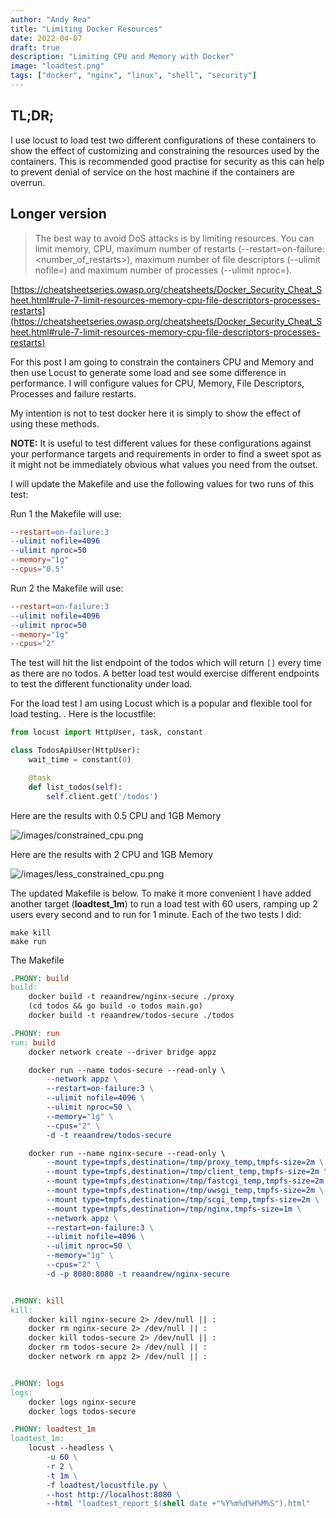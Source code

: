 ```yaml
---
author: "Andy Rea"
title: "Limiting Docker Resources"
date: 2022-04-07
draft: true
description: "Limiting CPU and Memory with Docker"
image: "loadtest.png"
tags: ["docker", "nginx", "linux", "shell", "security"]
---
```


## TL;DR;

I use locust to load test two different configurations of these containers to show the effect of customizing and constraining the resources used by the containers.  This is recommended good practise for security as this can help to prevent denial of service on the host machine if the containers are overrun.

## Longer version

> The best way to avoid DoS attacks is by limiting resources. You can limit memory, CPU, maximum number of restarts (--restart=on-failure:<number_of_restarts>), maximum number of file descriptors (--ulimit nofile=<number>) and maximum number of processes (--ulimit nproc=<number>).

[https://cheatsheetseries.owasp.org/cheatsheets/Docker_Security_Cheat_Sheet.html#rule-7-limit-resources-memory-cpu-file-descriptors-processes-restarts](https://cheatsheetseries.owasp.org/cheatsheets/Docker_Security_Cheat_Sheet.html#rule-7-limit-resources-memory-cpu-file-descriptors-processes-restarts)

For this post I am going to constrain the containers CPU and Memory and then use Locust to generate some load and see some difference in performance.  I will configure values for CPU, Memory, File Descriptors, Processes and failure restarts.  

My intention is not to test docker here it is simply to show the effect of using these methods.

**NOTE:**  It is useful to test different values for these configurations against your performance targets and requirements in order to find a sweet spot as it might not be immediately obvious what values you need from the outset.

I will update the Makefile and use the following values for two runs of this test:

Run 1 the Makefile will use:

```Makefile
--restart=on-failure:3
--ulimit nofile=4096
--ulimit nproc=50
--memory="1g" 
--cpus="0.5" 
```

Run 2 the Makefile will use:

```Makefile
--restart=on-failure:3 
--ulimit nofile=4096 
--ulimit nproc=50 
--memory="1g" 
--cpus="2" 
```

The test will hit the list endpoint of the todos which will return `[]` every time as there are no todos.  A better load test would exercise different endpoints to test the different functionality under load.

For the load test I am using Locust which is a popular and flexible tool for load testing. [](https://locust.io/).  Here is the locustfile:

```python
from locust import HttpUser, task, constant

class TodosApiUser(HttpUser):
    wait_time = constant(0)

    @task
    def list_todos(self):
        self.client.get('/todos')
```

Here are the results with 0.5 CPU and 1GB Memory

![/images/constrained_cpu.png](/images/constrained_cpu.png)

Here are the results with 2 CPU and 1GB Memory

![/images/less_constrained_cpu.png](/images/less_constrained_cpu.png)

The updated Makefile is below.  To make it more convenient I have added another target (**loadtest_1m**) to run a load test with 60 users, ramping up 2 users every second and to run for 1 minute.  Each of the two tests I did:

```shell
make kill
make run
```

The Makefile

```Makefile
.PHONY: build
build:
	docker build -t reaandrew/nginx-secure ./proxy
	(cd todos && go build -o todos main.go)
	docker build -t reaandrew/todos-secure ./todos

.PHONY: run
run: build
	docker network create --driver bridge appz

	docker run --name todos-secure --read-only \
		--network appz \
		--restart=on-failure:3 \
		--ulimit nofile=4096 \
		--ulimit nproc=50 \
		--memory="1g" \
        --cpus="2" \
		-d -t reaandrew/todos-secure

	docker run --name nginx-secure --read-only \
		--mount type=tmpfs,destination=/tmp/proxy_temp,tmpfs-size=2m \
		--mount type=tmpfs,destination=/tmp/client_temp,tmpfs-size=2m \
		--mount type=tmpfs,destination=/tmp/fastcgi_temp,tmpfs-size=2m \
		--mount type=tmpfs,destination=/tmp/uwsgi_temp,tmpfs-size=2m \
		--mount type=tmpfs,destination=/tmp/scgi_temp,tmpfs-size=2m \
		--mount type=tmpfs,destination=/tmp/nginx,tmpfs-size=1m \
		--network appz \
		--restart=on-failure:3 \
		--ulimit nofile=4096 \
		--ulimit nproc=50 \
		--memory="1g" \
		--cpus="2" \
		-d -p 8080:8080 -t reaandrew/nginx-secure


.PHONY: kill
kill:
	docker kill nginx-secure 2> /dev/null || :
	docker rm nginx-secure 2> /dev/null || :
	docker kill todos-secure 2> /dev/null || :
	docker rm todos-secure 2> /dev/null || :
	docker network rm appz 2> /dev/null || :


.PHONY: logs
logs:
	docker logs nginx-secure
	docker logs todos-secure

.PHONY: loadtest_1m
loadtest_1m:
	locust --headless \
		-u 60 \
		-r 2 \
		-t 1m \
		-f loadtest/locustfile.py \
		--host http://localhost:8080 \
		--html "loadtest_report_$(shell date +"%Y%m%d%H%M%S").html"
```